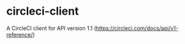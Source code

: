 
# circleci-client

A CircleCI client for API version 1.1 (https://circleci.com/docs/api/v1-reference/)

